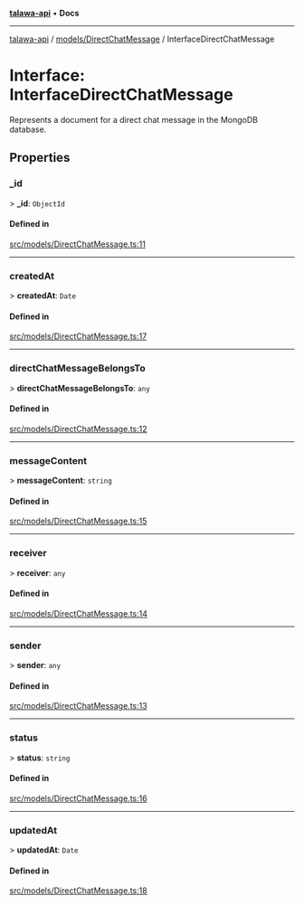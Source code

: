 [**talawa-api**](../../../README.md) • **Docs**

***

[talawa-api](../../../modules.md) / [models/DirectChatMessage](../README.md) / InterfaceDirectChatMessage

# Interface: InterfaceDirectChatMessage

Represents a document for a direct chat message in the MongoDB database.

## Properties

### \_id

\> **\_id**: `ObjectId`

#### Defined in

[src/models/DirectChatMessage.ts:11](https://github.com/PalisadoesFoundation/talawa-api/blob/1f38da5423898626c6ebfa24896a9c3d008195c6/src/models/DirectChatMessage.ts#L11)

***

### createdAt

\> **createdAt**: `Date`

#### Defined in

[src/models/DirectChatMessage.ts:17](https://github.com/PalisadoesFoundation/talawa-api/blob/1f38da5423898626c6ebfa24896a9c3d008195c6/src/models/DirectChatMessage.ts#L17)

***

### directChatMessageBelongsTo

\> **directChatMessageBelongsTo**: `any`

#### Defined in

[src/models/DirectChatMessage.ts:12](https://github.com/PalisadoesFoundation/talawa-api/blob/1f38da5423898626c6ebfa24896a9c3d008195c6/src/models/DirectChatMessage.ts#L12)

***

### messageContent

\> **messageContent**: `string`

#### Defined in

[src/models/DirectChatMessage.ts:15](https://github.com/PalisadoesFoundation/talawa-api/blob/1f38da5423898626c6ebfa24896a9c3d008195c6/src/models/DirectChatMessage.ts#L15)

***

### receiver

\> **receiver**: `any`

#### Defined in

[src/models/DirectChatMessage.ts:14](https://github.com/PalisadoesFoundation/talawa-api/blob/1f38da5423898626c6ebfa24896a9c3d008195c6/src/models/DirectChatMessage.ts#L14)

***

### sender

\> **sender**: `any`

#### Defined in

[src/models/DirectChatMessage.ts:13](https://github.com/PalisadoesFoundation/talawa-api/blob/1f38da5423898626c6ebfa24896a9c3d008195c6/src/models/DirectChatMessage.ts#L13)

***

### status

\> **status**: `string`

#### Defined in

[src/models/DirectChatMessage.ts:16](https://github.com/PalisadoesFoundation/talawa-api/blob/1f38da5423898626c6ebfa24896a9c3d008195c6/src/models/DirectChatMessage.ts#L16)

***

### updatedAt

\> **updatedAt**: `Date`

#### Defined in

[src/models/DirectChatMessage.ts:18](https://github.com/PalisadoesFoundation/talawa-api/blob/1f38da5423898626c6ebfa24896a9c3d008195c6/src/models/DirectChatMessage.ts#L18)

